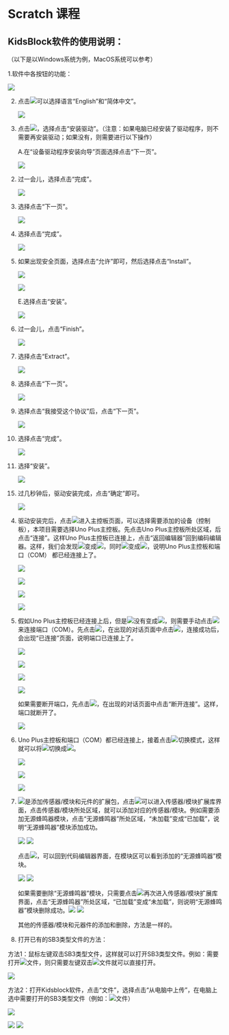 # Scratch 课程

## KidsBlock软件的使用说明：

（以下是以Windows系统为例，MacOS系统可以参考）

1.软件中各按钮的功能：

![](media/9fda97dd6093f7f891bdc9ebebf4dccc.png)

2.  点击![](media/3dd044ace633a5f7218b0d19a55ff9cf.png)可以选择语言“English”和“简体中文”。

    ![](media/a26ac98fda5eb460bae6370e017e1869.png)

3.  点击![](media/ceea175e15c8425a1a70baaaf56d40b3.png)，选择点击“安装驱动”。（注意：如果电脑已经安装了驱动程序，则不需要再安装驱动；如果没有，则需要进行以下操作）

    A.在“设备驱动程序安装向导”页面选择点击“下一页”。

    ![](media/be8269c2e723ad6bb95a3027aaa96f5a.png)

<!-- -->

2.  过一会儿，选择点击“完成”。

    ![](media/0d8f2d15f93f9c162d590af9962160f4.png)

3.  选择点击“下一页”。

    ![](media/3a18d722c99f4c739f71f9de6dad3897.png)

4.  选择点击“完成”。

    ![](media/1d1562c2614b811ff0cb43da449985a1.png)

5.  如果出现安全页面，选择点击“允许”即可，然后选择点击“Install”。

    ![](media/726e0c8a971ebd698a2785aa0aa96b48.png)

    ![](media/55317031882e78e69fc63225e50219de.png)

    E.选择点击“安装”。

    ![](media/7f1a8c8dbe51711f213c382aeb0228c2.png)

6.  过一会儿，点击“Finish”。

    ![](media/06a890be5adedc1400ecd722634099e8.png)

7.  选择点击“Extract”。

    ![](media/8f99c1a32792b8d04f1986982b20edc8.png)

8.  选择点击“下一页”。

    ![](media/7b3b94085bb2012b4dab64a4d3ea6e1d.png)

9.  选择点击“我接受这个协议”后，点击“下一页”。

    ![](media/c176eaa9b8a278d497b5cb3aed623331.png)

10. 选择点击“完成”。

    ![](media/86e3fce6103bbd8e80f058d26b5fc77f.png)

11. 选择“安装”。

    ![](media/5a7ee544df41f82915ad7a07c5367988.png)

<!-- -->

15. 过几秒钟后，驱动安装完成，点击“确定”即可。

    ![](media/72f2d50822510f87b5320f674d24d8ea.png)

<!-- -->

4.  驱动安装完后，点击![](media/33193aae5cf46bccd050b84af65b9dde.png)进入主控板页面，可以选择需要添加的设备（控制板），本项目需要选择Uno     Plus主控板。先点击Uno Plus主控板所处区域，后点击“连接”。这样Uno     Plus主控板已连接上，点击“返回编辑器”回到编码编辑器。这样，我们会发现![](media/e3d5380fcd0890ff6320185808d7fab9.png)变成![](media/bd76cd78b23f7f309847e5d19bd5c4a1.png)，同时![](media/8cac6f60c26e2b10d1b2dc313ea5eb03.png)变成![](media/4f8778ff131729b181ea6ec292614a3c.png)，说明Uno     Plus主控板和端口（COM） 都已经连接上了。

    ![](media/dffb264fb8b7313928d1ae0f8d23b4d9.png)

    ![](media/2fce58968e59ac36c46a9a1f84193ef7.png)

    ![](media/3ff6136ef4a84bea34669b28e98ed032.png)

    ![](media/3858b4cf90a2d1b784f84148c24b1893.png)

5.  假如Uno     Plus主控板已经连接上后，但是![](media/8cac6f60c26e2b10d1b2dc313ea5eb03.png)没有变成![](media/4f8778ff131729b181ea6ec292614a3c.png)，则需要手动点击![](media/8cac6f60c26e2b10d1b2dc313ea5eb03.png)来连接端口（COM）。先点击![](media/8cac6f60c26e2b10d1b2dc313ea5eb03.png)，在出现的对话页面中点击![](media/a034167a19e4c273d77848c3df421dc3.png)，连接成功后，会出现“已连接”页面，说明端口已连接上了。

    ![](media/0565cad4c8bc481413810ddfe2cc6563.png)

    ![](media/22cd29b6a1a6970409239eb7e610dbb3.png)

    ![](media/e38ca3317bc7fa51081b680cc03f361f.png)

    ![](media/3858b4cf90a2d1b784f84148c24b1893.png)

    如果需要断开端口，先点击![](media/4f8778ff131729b181ea6ec292614a3c.png)，在出现的对话页面中点击“断开连接”。这样，端口就断开了。

    ![](media/0fbc2939ff2e68b5560c539b4650b09a.png)

6.  Uno     Plus主控板和端口（COM）都已经连接上，接着点击![](media/44a15c56037a5e48ecbb79a3ea02cd4c.png)切换模式，这样就可以将![](media/44a15c56037a5e48ecbb79a3ea02cd4c.png)切换成![](media/aa20eb800371bb25be725dd0ce5179c1.png)。

    ![](media/61708df8561a803dd18bed481c3c346e.png)

    ![](media/9a287742f97835138dcd4406f0df6b82.png)

    ![](media/55ad369b4b4c75633c9a2f5cc72842c4.png)

7.  ![](media/9964e0b31fc9846a7f64c57f51e47152.png)是添加传感器/模块和元件的扩展包，点击![](media/9964e0b31fc9846a7f64c57f51e47152.png)可以进入传感器/模块扩展库界面，点击传感器/模块所处区域，就可以添加对应的传感器/模块。例如需要添加无源蜂鸣器模块，点击“无源蜂鸣器”所处区域，“未加载”变成“已加载”，说明“无源蜂鸣器”模块添加成功。

    ![](media/ab404ddf34211da99090113c68b7fda9.png)
    ![](media/56cf4469ce156139822f9110557720cf.png)

    点击![](media/95039e92d5182ecb0bccc177aaec3f80.png)，可以回到代码编辑器界面，在模块区可以看到添加的“无源蜂鸣器”模块。

    ![](media/21aa846400778d79db7eb801e2b84058.png)
    ![](media/00bdd528d9f2b4f69673b85735d4cf4d.png)

    如果需要删除“无源蜂鸣器”模块，只需要点击![](media/9964e0b31fc9846a7f64c57f51e47152.png)再次进入传感器/模块扩展库界面，点击“无源蜂鸣器”所处区域，“已加载”变成“未加载”，则说明“无源蜂鸣器”模块删除成功。![](media/56cf4469ce156139822f9110557720cf.png)
    ![](media/ab404ddf34211da99090113c68b7fda9.png)

    其他的传感器/模块和元器件的添加和删除，方法是一样的。

8.  打开已有的SB3类型文件的方法：

方法1：鼠标左键双击SB3类型文件，这样就可以打开SB3类型文件。例如：需要打开![](media/2f17c9c0a70a25b0d8e3899e205e94cc.png)文件，则只需要左键双击![](media/2f17c9c0a70a25b0d8e3899e205e94cc.png)文件就可以直接打开。

![](media/d6d52424c2525b72aea53b8e7e9d59e3.png)

方法2：打开Kidsblock软件，点击“文件”，选择点击“从电脑中上传”，在电脑上选中需要打开的SB3类型文件（例如：![](media/2f17c9c0a70a25b0d8e3899e205e94cc.png)文件）

![](media/c8b69ae6e64fda3bae42967c3ad84d84.png)

![](media/785e415d6359f57fd08f5b78bb051b1c.png)
![](media/d6d52424c2525b72aea53b8e7e9d59e3.png)








